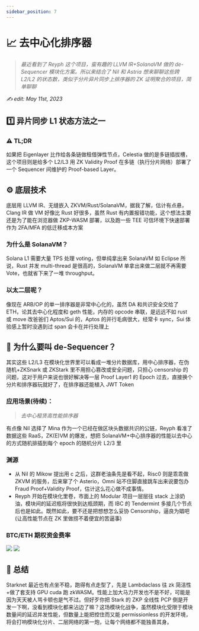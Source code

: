 ```yaml
---
sidebar_position: 7
---
```


# 📈 去中心化排序器

> _最近看到了 Reyph 这个项目，蛮有趣的 LLVM IR+SolanaVM 做的 de-Sequencer 模块化方案。所以来结合了 Nil 和 Astria 想来聊聊这些跨 L2/L2 的状态数，类似于分片异片同步上排序器的 ZK 证明聚合的项目，简单聊聊_

_✍️ edit: May 11st, 2023_

## 1️⃣ 异片同步 L1 状态方法之一

### ⚠️ TL;DR

如果把 Eigenlayer 比作给各条链做租借弹性节点，Celestia 做的是多链插拔槽，这个项目则是给多个 L2/L3 用 ZK Validity Proof 在多链（执行分片网络）部署了一个 Sequencer 间维护的 Proof-based Layer。

## ⚙️ 底层技术

底层用 LLVM IR、无缝嵌入 ZKVM/Rust/SolanaVM，据我了解，估计有点悬，Clang IR 做 VM 好像比 Rust 好很多，虽然 Rust 有内置报错功能，这个想法主要还是为了能在浏览器做 ZKP-WASM 部署，以及跑一些 TEE 可信环境下快速部署作为 2FA/MFA 的低迁移成本方案

### 为什么是 SolanaVM？

Solana L1 需要大量 TPS 处理 voting，但单纯拿出来 SolanaVM 如 Eclipse 所说，Rust 并发 multi-thread 是很高的，SolanaVM 单拿出来做二层就不再需要 Vote，也就省下来了一堆 throughput。

### 以太二层呢？

像现在 ARB/OP 的单一排序器是非常中心化的，虽然 DA 和共识安全交给了 ETH，论其去中心化程度和 geth 性能，内存的 opcode 串联，是远远不如 rust 或 move 改爸爸们 Aptos/Sui 的，Aptos 的并行毛病很大，经常卡 sync，Sui 体验感上暂时没遇到过 span 会卡在并行处理上

## 📌 为什么要叫 de-Sequencer？

其实这些 L2/L3 在模块化世界里可以看成一堆分片数据库，用中心排序器，在伪随机+ZKSnark 或 ZKStark 里不用担心篡改或安全问题，只担心 censorship 的问题，这对于用户来说也很好解决等一层 Proof Layer1 的 Epoch 过去，直接换个分片和排序器玩就好了，在排序器还能植入 JWT Token

### 应用场景(待续)：

> _去中心租赁高性能排序器_

有点像 Nil 选择了 Mina 作为一个已经在做区块头数据共识的公链，Reyph 看准了数据这些 RaaS，ZK(E)VM 的爆发，想把 SolanaVM+中心排序器的性能以去中心的方式随机排插到每个 epoch 的随机分片 L2/3 里

### 渊源

- 从 Nil 的 Mikow 提出用 c 之后，这群老油条先是看不起，Risc0 则是乖乖做 ZKVM 的服务，后来窜了个 Asterio，Omni 站不住脚直接跳车出来说要包办 Fraud Proof+Validity Proof，估计这么花心做不成事情。
- Reyph 开始在模块化里卷，市面上的 Modular 项目一层层往 stack 上涂奶油，模块间的延迟瓶将很快到达瓶颈期，而 IBC 的 Tendermint 多接几个节点后也是如此。既然如此，要不还是把想想怎么妥协 Censorship，逼良为娼吧(让高性能节点在 ZK 里做捞不着便宜的苦逼事)

### BTC/ETH 期权资金费率

![](https://pbs.twimg.com/media/Fr69af7aUAEETS_?format=jpg&name=4096x4096)
![](https://pbs.twimg.com/media/Fr69bcHakAAbO4r?format=jpg&name=4096x4096)

## 📌 总结

Starknet 最近也有点坐不稳，跑得有点走型了，先是 Lambdaclass 往 zk 简洁性+做了套支持 GPU cuda 跑 zkWASM。性能上加大马力开发也不是不好，可能是因为天天被人骂卡顿也是气不过。但好歹你把 Stark 的 ZKP 全线性 PCP 倒是开发一下啊，没看到模块化都来沾边了嘛？这场模块化战争，虽然模块化受限于模块数量间的延迟并发性能，但数量上能把控住而又能 permissionless 的开发环境，将会打响模块化分片、二层网络的第一炮，让每个网络都不能独善其身。
